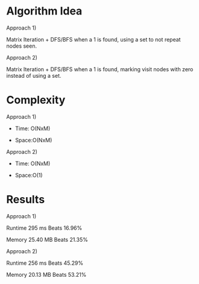 # Algorithm Idea

Approach 1)

Matrix Iteration + DFS/BFS when a 1 is found, using a set to not repeat nodes seen.

Approach 2)

Matrix Iteration + DFS/BFS when a 1 is found, marking visit nodes with zero instead of using a set.

# Complexity

Approach 1)

- Time: O(NxM)

- Space:O(NxM)

Approach 2)

- Time: O(NxM)

- Space:O(1)
  
# Results

Approach 1)

Runtime
295
ms
Beats
16.96%

Memory
25.40
MB
Beats
21.35%

Approach 2)

Runtime
256
ms
Beats
45.29%

Memory
20.13
MB
Beats
53.21%
